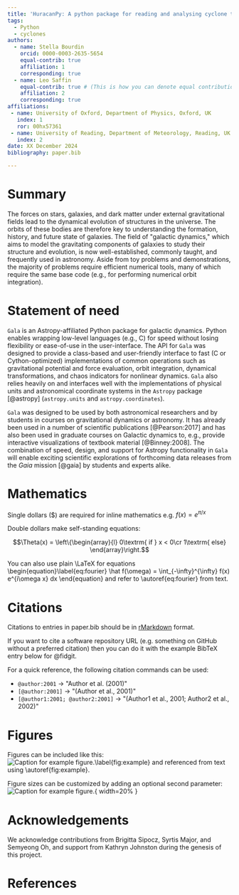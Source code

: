 ---title: 'HuracanPy: A python package for reading and analysing cyclone tracks'tags:  - Python  - cyclonesauthors:  - name: Stella Bourdin    orcid: 0000-0003-2635-5654    equal-contrib: true    affiliation: 1     corresponding: true  - name: Leo Saffin    equal-contrib: true # (This is how you can denote equal contributions between multiple authors)    affiliation: 2    corresponding: trueaffiliations: - name: University of Oxford, Department of Physics, Oxford, UK   index: 1   ror: 00hx57361 - name: University of Reading, Department of Meteorology, Reading, UK # Please adjust   index: 2date: XX December 2024bibliography: paper.bib---# SummaryThe forces on stars, galaxies, and dark matter under external gravitationalfields lead to the dynamical evolution of structures in the universe. The orbitsof these bodies are therefore key to understanding the formation, history, andfuture state of galaxies. The field of "galactic dynamics," which aims to modelthe gravitating components of galaxies to study their structure and evolution,is now well-established, commonly taught, and frequently used in astronomy.Aside from toy problems and demonstrations, the majority of problems requireefficient numerical tools, many of which require the same base code (e.g., forperforming numerical orbit integration).# Statement of need`Gala` is an Astropy-affiliated Python package for galactic dynamics. Pythonenables wrapping low-level languages (e.g., C) for speed without losingflexibility or ease-of-use in the user-interface. The API for `Gala` wasdesigned to provide a class-based and user-friendly interface to fast (C orCython-optimized) implementations of common operations such as gravitationalpotential and force evaluation, orbit integration, dynamical transformations,and chaos indicators for nonlinear dynamics. `Gala` also relies heavily on andinterfaces well with the implementations of physical units and astronomicalcoordinate systems in the `Astropy` package [@astropy] (`astropy.units` and`astropy.coordinates`).`Gala` was designed to be used by both astronomical researchers and bystudents in courses on gravitational dynamics or astronomy. It has already beenused in a number of scientific publications [@Pearson:2017] and has also beenused in graduate courses on Galactic dynamics to, e.g., provide interactivevisualizations of textbook material [@Binney:2008]. The combination of speed,design, and support for Astropy functionality in `Gala` will enable excitingscientific explorations of forthcoming data releases from the *Gaia* mission[@gaia] by students and experts alike.# MathematicsSingle dollars ($) are required for inline mathematics e.g. $f(x) = e^{\pi/x}$Double dollars make self-standing equations:$$\Theta(x) = \left\{\begin{array}{l}0\textrm{ if } x < 0\cr1\textrm{ else}\end{array}\right.$$You can also use plain \LaTeX for equations\begin{equation}\label{eq:fourier}\hat f(\omega) = \int_{-\infty}^{\infty} f(x) e^{i\omega x} dx\end{equation}and refer to \autoref{eq:fourier} from text.# CitationsCitations to entries in paper.bib should be in[rMarkdown](http://rmarkdown.rstudio.com/authoring_bibliographies_and_citations.html)format.If you want to cite a software repository URL (e.g. something on GitHub without a preferredcitation) then you can do it with the example BibTeX entry below for @fidgit.For a quick reference, the following citation commands can be used:- `@author:2001`  ->  "Author et al. (2001)"- `[@author:2001]` -> "(Author et al., 2001)"- `[@author1:2001; @author2:2001]` -> "(Author1 et al., 2001; Author2 et al., 2002)"# FiguresFigures can be included like this:![Caption for example figure.\label{fig:example}](figure.png)and referenced from text using \autoref{fig:example}.Figure sizes can be customized by adding an optional second parameter:![Caption for example figure.](figure.png){ width=20% }# AcknowledgementsWe acknowledge contributions from Brigitta Sipocz, Syrtis Major, and SemyeongOh, and support from Kathryn Johnston during the genesis of this project.# References
